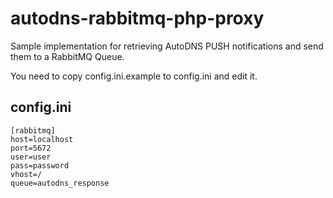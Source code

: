 # autodns-rabbitmq-php-proxy

Sample implementation for retrieving AutoDNS PUSH notifications and send them to a RabbitMQ Queue.

You need to copy config.ini.example to config.ini and edit it.

## config.ini

    [rabbitmq]
    host=localhost
    port=5672
    user=user
    pass=password
    vhost=/
    queue=autodns_response

